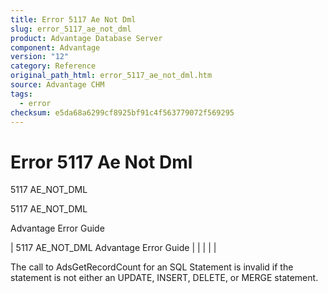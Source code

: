 ```yaml
---
title: Error 5117 Ae Not Dml
slug: error_5117_ae_not_dml
product: Advantage Database Server
component: Advantage
version: "12"
category: Reference
original_path_html: error_5117_ae_not_dml.htm
source: Advantage CHM
tags:
  - error
checksum: e5da68a6299cf8925bf91c4f563779072f569295
---
```


# Error 5117 Ae Not Dml

5117 AE\_NOT\_DML

5117 AE\_NOT\_DML

Advantage Error Guide

| 5117 AE\_NOT\_DML  Advantage Error Guide |  |  |  |  |

The call to AdsGetRecordCount for an SQL Statement is invalid if the statement is not either an UPDATE, INSERT, DELETE, or MERGE statement.
